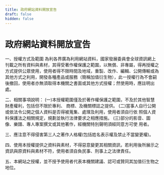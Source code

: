 ```yaml
---
title: 政府網站資料開放宣告
draft: false
hidden: false
---
```

# 政府網站資料開放宣告
一、授權方式及範圍
為利各界廣為利用網站資料，國家發展委員會全球資訊網上刊載之所有資料與素材，其得受著作權保護之範圍，以無償、非專屬，得再授權之方式提供公眾使用，使用者得不限時間及地域，重製、改作、編輯、公開傳輸或為其他方式之利用，開發各種產品或服務（簡稱加值衍生物），此一授權行為不會嗣後撤回，使用者亦無須取得本機關之書面或其他方式授權；然使用時，應註明出處。

二、相關事項說明：
(一)本授權範圍僅及於著作權保護之範圍，不及於其他智慧財產權利，包括但不限於專利、
     商標、及機關標誌之提供。
(二)當事人自行公開或依法令公開之個人資料是否得被蒐集、處理及利用，使用者須自行依
     照個人資料保護法之相關規定，規劃並執行法律要求之相應措施。
(三)部分的影音、圖像、樂譜、專人專案撰文或其他著作，經機關特別聲明須經同意方可使
     用者。

三、應注意不得侵害第三人之著作人格權(包括姓名表示權及禁止不當變更權)。

四、使用本授權提供之資料與素材，不得惡意變更其相關資訊，若利用後所展示之資訊與原資料與素材不符，使用者須自負民事、刑事上之法律責任。

五、本網站之授權，並不授予使用者代表本機關建議、認可或贊同其加值衍生物之地位。
